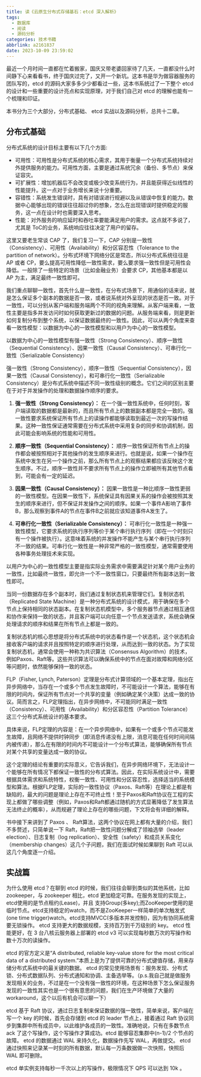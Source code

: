 ```yaml
---
title: 读《云原生分布式存储基石：etcd 深入解析》
tags:
  - 数据库
  - 阅读
  - 源码分析
categories: 技术书籍
abbrlink: a2161837
date: 2023-10-09 23:59:02
---
```


最近一个月时间一直都在忙着搬家，国庆又带老婆回家待了几天，一直都没什么时间静下心来看看书，终于国庆过完了，又开一个新坑。这本书是华为做容器服务的团队写的，etcd 的源码大家多多少少都看过一些，这本书系统过了一下整个 etcd 的设计和一些重要的设计亮点和实现原理，对于我们自己对 etcd 的理解也能有一个梳理和印证。

本书分为三个大部分，分布式基础、 etcd 实战以及源码分析，总共十二章。

## 分布式基础

分布式系统的设计目标主要有以下几个方面:

- 可用性：可用性是分布式系统的核心需求，其用于衡量一个分布式系统持续对外提供服务的能力。可用性方面，主要是通过系统冗余（备份、多节点）来保证容灾。
- 可扩展性：增加机器后不会改变或极少改变系统行为，并且能获得近似线性的性能提升。这一点对于业务增长来说十分重要。
- 容错性：系统发生错误时，具有对错误进行规避以及从错误中恢复的能力。数据中心能够出现的错误往往超过你的想象，怎么在出现错误时提供稳定的服务，这一点在设计时也需要深入思考。
- 性能：对外服务的响应延时和吞吐率要能满足用户的需求。这点就不多说了，尤其是 ToC的业务，系统响应往往决定了用户的留存。

这里又要老生常谈 CAP 了，我们复习一下，CAP 分别是一致性（Consistency）、可用性（Availability）和分区容忍性（Tolerance to the partition of network）。分布式环境下网络分区是常态，所以分布式系统往往是AP 或者 CP，要么提高可用性降低一致性需求，要么要求强一致性但是可用性会降低。一般除了一些特定的场景（比如金融业务）会要求 CP，其他基本都是以 AP 为主，满足最终一致性即可。

我们重点聊聊一致性，首先什么是一致性，在分布式场景下，用通俗的话来说，就是怎么保证多个副本的数据是否一致，或者说系统对外呈现的状态是否一致。对于一致性，可以分别从客户端和服务端两个不同的视角来理解。从客户端来看，一致性主要是指多并发访问时如何获取更新过的数据的问题。从服务端来看，则是更新如何复制分布到整个系统，以保证数据最终的一致性。因此，可以从两个角度来查看一致性模型：以数据为中心的一致性模型和以用户为中心的一致性模型。

以数据为中心的一致性模型有强一致性（Strong Consistency）、顺序一致性（Sequential Consistency）、因果一致性（Causal Consistency）、可串行化一致性（Serializable Consistency）

强一致性（Strong Consistency），顺序一致性（Sequential Consistency），因果一致性（Causal Consistency），和可串行化一致性（Serializable Consistency）是分布式系统中描述不同一致性级别的概念。它们之间的区别主要在于对于并发操作的处理和数据操作顺序的要求。

1. **强一致性（Strong Consistency）：** 在一个强一致性系统中，任何时刻，客户端读取的数据都是最新的，而且所有节点上的数据副本都是完全一致的。强一致性要求系统保证所有节点上的读操作都能够读取到最近一次的写操作结果。这种一致性保证通常需要在分布式系统中采用复杂的同步和协调机制，因此可能会影响系统的性能和可用性。

2. **顺序一致性（Sequential Consistency）：** 顺序一致性保证所有节点上的操作都会被按照相对于其他操作的发生顺序来进行。也就是说，如果一个操作在系统中发生在另一个操作之前，那么所有节点上的观察结果都应该反映这个发生顺序。不过，顺序一致性并不要求所有节点上的操作立即被所有其他节点看到，可能会有一定的延迟。

3. **因果一致性（Causal Consistency）：** 因果一致性是一种比顺序一致性更弱的一致性模型。在因果一致性下，系统保证具有因果关系的操作会被按照其发生的顺序来进行，但不保证并发操作之间的顺序。如果一个事件A影响了事件B，那么观察到事件A的节点在事件B之前就应该知道事件A发生了。

4. **可串行化一致性（Serializable Consistency）：** 可串行化一致性是一种强一致性模型，它要求系统的执行序列等价于某个串行执行序列（即在一个时刻只有一个操作被执行）。这意味着系统的并发操作不能产生与某个串行执行序列不一致的结果。可串行化一致性是一种非常严格的一致性模型，通常需要使用各种事务处理技术来实现。

以用户为中心的一致性模型主要是指实际业务需求中需要满足针对某个用户业务的一致性，比如最终一致性，即允许一个不一致性窗口，只要最终所有副本达到一致性即可。

当同一份数据存在多个副本时，我们通过复制状态机来管理它们。复制状态机（Replicated State Machine）是一种分布式系统的设计模式，用于确保在多个节点上保持相同的状态副本。在复制状态机模型中，多个服务器节点通过相互通信和协作来保持一致的状态，并且客户端可以向任意一个节点发送请求，系统会确保处理请求的顺序和结果在所有节点上都是一致的。

复制状态机的核心思想是将分布式系统中的状态看作是一个状态机，这个状态机会接收客户端的请求并且按照特定的顺序进行处理，从而达到一致的状态。为了实现复制状态机，通常会使用一种称为共识算法（Consensus Algorithm）的技术，例如Paxos、Raft等。这些共识算法可以确保系统中的节点在面对故障和网络分区等问题时，依然能够保持一致的状态。

FLP（Fisher, Lynch, Paterson）定理是分布式计算领域的一个基本定理，指出在异步网络中，当存在一个或多个节点发生故障时，不可能设计一个算法，能够在有限的时间内，保证所有节点对一个共享的变量（例如确定某个决策）达成一致的协议。简而言之，FLP定理指出，在异步网络中，不可能同时满足一致性（Consistency）、可用性（Availability）和分区容忍性（Partition Tolerance）这三个分布式系统设计的基本要求。

具体来说，FLP定理的内容是：在一个异步网络中，如果有一个或多个节点可能发生故障，且网络不提供时钟同步（即消息传递没有上限，消息可能在任何时间间隔内被传递），那么在有限的时间内不可能设计一个分布式算法，能够确保所有节点对某个共享的变量达成一致的协议。

这个定理的结论有重要的实际意义，它告诉我们，在异步网络环境下，无法设计一个能够在所有情况下都保证一致性的分布式算法。因此，在实际系统设计中，需要根据具体需求和系统特性，权衡一致性、可用性和分区容忍性，选择适当的系统模型和算法。根据FLP定理，实际的一致性协议（Paxos、Raft等）在理论上都是有缺陷的，最大的问题是理论上存在不可终止性！至于Paxos和Raft协议在工程的实现上都做了哪些调整（例如，Paxos和Raft都通过随机的方式显著降低了发生算法无法终止的概率），从而规避了理论上存在的哪些问题，下文将会有详细的解释。

书中接下来讲到了 Paxos 、 Raft算法，这两个协议在网上都有大量的介绍，我们不多赘述，只简单说一下 Raft，Raft把一致性问题分解成了领袖选举（leader election）、日志复制（log replication）、安全性（safety）和成员关系变化（membership changes）这几个子问题，我们在面试时候如果聊到 Raft 可以从这几个角度逐一介绍。

## 实战篇

为什么使用 etcd？在聊到 etcd 的时候，我们往往会聊到类似的其他系统，比如 zookeeper，与 zookeeper 相比，etcd 更加稳定可靠。在服务发现的实现上，etcd使用的是节点租约(Lease)，并且 支持Group(多key);而ZooKeeper使用的是临时节点。etcd支持稳定的watch，而不是ZooKeeper一样简单的单次触发式 (one time trigger)watch。etcd支持MVCC(多版本并发控制)，因为有协同系统需要无锁操作。 etcd 支持更大的数据规模，支持百万到千万级别的 key。 etcd 性能更好，在 3 台八核云服务器上部署的 etcd v3 可以实现每秒数万次的写操作和数十万次的读操作。

etcd 的官方定义是“A distributed, reliable key-value store for the most critical data of a distributed system.”本质上是为了提供可靠的分布式键值存储，用来存储分布式系统中的最关键的数据。 etcd 的常见使用场景有：服务发现、分布式锁、分布式数据队列、分布式通知和协调、主备选举等。（p.s.我自己就是做服务发现相关的业务，不过是在一个没有强一致性的环境，在这种场景下怎么保证服务发现的一致性其实也是一个很有意思的问题，我们在生产环境做了大量的 workaround，这个以后有机会可以聊一下）

etcd 基于 Raft 协议，通过日志复制来保证数据的强一致性，简单来说，客户端在写一个 key 的时候，首先会存储到 etcd 的 leader 节点上，接着通过 Raft 协议同步到集群中所有成员中，以此维护各成员的一致性。准确地说，只有在多数节点 ack 了这个写操作，这个写操作才算成功。etcd 能够容忍集群中(n-1)/2 个节点的故障。 etcd 的数据通过 WAL 来持久化，数据操作先写 WAL，再做提交。 etcd 通过快照来记录某一时刻的所有数据，默认每一万条数据做一次快照，快照后 WAL 即可删除。

etcd 单实例支持每秒一千次以上的写操作，极限情况下 QPS 可以达到 10k 。